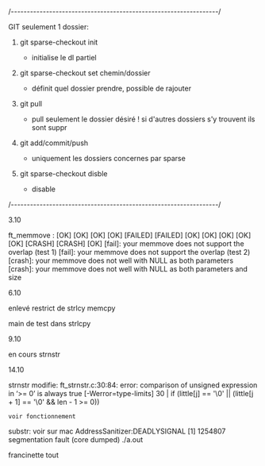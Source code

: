 /-----------------------------------------------------------------/

GIT seulement 1 dossier:

1.	git sparse-checkout init
	- initialise le dl partiel

2.	git sparse-checkout set chemin/dossier
	- définit quel dossier prendre, possible de rajouter

3.	git pull
	- pull seulement le dossier désiré
	! si d'autres dossiers s'y trouvent ils sont suppr

4.	git add/commit/push
	- uniquement les dossiers concernes par sparse

5.	git sparse-checkout disble
	- disable

/-----------------------------------------------------------------/


3.10

ft_memmove      : [OK] [OK] [OK] [OK] [FAILED] [FAILED] [OK] [OK] [OK] [OK] [OK] [CRASH] [CRASH] [OK]
[fail]: your memmove does not support the overlap (test 1)
[fail]: your memmove does not support the overlap (test 2)
[crash]: your memmove does not well with NULL as both parameters
[crash]: your memmove does not well with NULL as both parameters and size

6.10

enlevé restrict de strlcy memcpy 

main de test dans strlcpy

9.10

en cours strnstr

14.10

strnstr modifie: 
	ft_strnstr.c:30:84: error: comparison of unsigned expression in ‘>= 0’ is always true [-Werror=type-limits]
	30 |           if (little[j] == '\0' || (little[j + 1] == '\0' && len - 1 >= 0))

	voir fonctionnement 

substr:
	voir sur mac 
	AddressSanitizer:DEADLYSIGNAL
	[1]    1254807 segmentation fault (core dumped)  ./a.out

francinette tout
